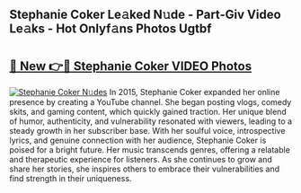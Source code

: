 ## Stephanie Coker Le𝚊ked N𝚞de - Part-Giv Video Le𝚊ks - Hot Onlyf𝚊ns Photos Ugtbf

# <h2><a href="http://ab7948.deff.icu/?id=Stephanie+Coker">🔗 New 👉🔴 Stephanie Coker VIDEO Photos</a></h2>

[![Stephanie Coker N𝚞des](https://i.imgur.com/rIISA9y.gif)](http://ab7948.deff.icu/?id=Stephanie+Coker)
In 2015, Stephanie Coker expanded her online presence by creating a YouTube channel. She began posting vlogs, comedy skits, and gaming content, which quickly gained traction. Her unique blend of humor, authenticity, and vulnerability resonated with viewers, leading to a steady growth in her subscriber base. With her soulful voice, introspective lyrics, and genuine connection with her audience, Stephanie Coker is poised for a bright future. Her music transcends genres, offering a relatable and therapeutic experience for listeners. As she continues to grow and share her stories, she inspires others to embrace their vulnerabilities and find strength in their uniqueness.

